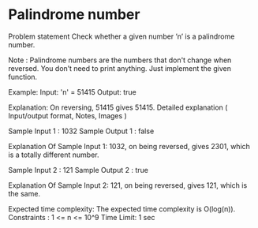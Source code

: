 
# Palindrome number

Problem statement
Check whether a given number ’n’ is a palindrome number.

Note :
Palindrome numbers are the numbers that don't change when reversed.
You don’t need to print anything. Just implement the given function.

Example:
Input: 'n' = 51415
Output: true

Explanation: On reversing, 51415 gives 51415.
Detailed explanation ( Input/output format, Notes, Images )

Sample Input 1 :
1032
Sample Output 1 :
false

Explanation Of Sample Input 1:
1032, on being reversed, gives 2301, which is a totally different number.

Sample Input 2 :
121
Sample Output 2 :
true

Explanation Of Sample Input 2:
121, on being reversed, gives 121, which is the same.

Expected time complexity:
The expected time complexity is O(log(n)).
Constraints :
1 <= n <= 10^9
Time Limit: 1 sec